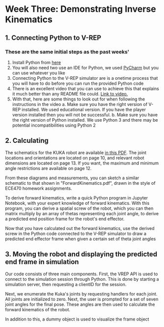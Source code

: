 # Week Three: Demonstrating Inverse Kinematics

## 1. Connecting Python to V-REP
### These are the same initial steps as the past weeks'
1. Install Python from  [here](https://www.python.org/downloads/release/python-364/)
2. You will also need two use an IDE for Python, we used [PyCharm](https://www.jetbrains.com/pycharm/) but you can use whatever you like
3. Connecting Python to the V-REP simulator are is a onetime process that you will have to do before you can run the provided Python code
4. There is an excellent video that you can use to achieve this that explains it much better than any README file could. [Link to video.](https://www.youtube.com/watch?v=SQont-mTnfM)
5. With that, here are some things to look out for when following the instructions in the video
    a. Make sure you have the right version of V-REP installed. We used educational version. If you have the player version installed then you will not be successful.
    b. Make sure you have the right version of Python installed. We use Python 3 and there may be potential incompatibilities using Python 2  

## 2. Calculating
The schematics for the KUKA robot are available [in this PDF](https://www.kuka.com/-/media/kuka-downloads/imported/48ec812b1b2947898ac2598aff70abc0/spez_kr_15_sl_en.pdf).
The joint locations and orientations are located on page 10, and relevant robot dimensions are located on page 13. If you want, the maximum and minimum angle restrictions are available on page 12.

From these diagrams and measurements, you can sketch a similar schematic to that shown in "ForwardKinematics.pdf", drawn in the style of ECE470 homework assignments.

To derive forward kinematics, write a quick Python program in Jupyter Notebook, with your expert knowledge of forward kinematics. With this program, you can derive a spatial screw of the robot, which you can then matrix multiply by an array of thetas representing each joint angle, to derive a predicted end position frame for the robot's end effector.

Now that you have calculated out the forward kinematics, use the derived screw in the Python code connected to the V-REP simulator to draw a predicted end effector frame when given a certain set of theta joint angles

## 3. Moving the robot and displaying the predicted end frame in simulation
Our code consists of three main components. First, the VREP API is used to connect to the simulation session through Python. This is done by starting a simulation server, then requesting a clientID for the session.

Next, we enumerate the Kuka's joints by requesting handlers for each joint. All joints are initialized to zero.
Next, the user is prompted for a set of seven joint angles for the final pose. These angles are then used to calculate the forward kinematics of the robot.

In addition to this, a dummy object is used to visualize the frame object
